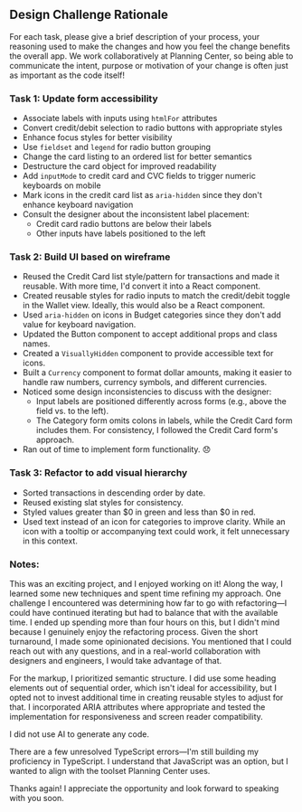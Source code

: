 ## Design Challenge Rationale
For each task, please give a brief description of your process, your reasoning used to make the changes and how you feel the change benefits the overall app. We work collaboratively at Planning Center, so being able to communicate the intent, purpose or motivation of your change is often just as important as the code itself!


### Task 1: Update form accessibility

- Associate labels with inputs using `htmlFor` attributes
- Convert credit/debit selection to radio buttons with appropriate styles
- Enhance focus styles for better visibility
- Use `fieldset` and `legend` for radio button grouping
- Change the card listing to an ordered list for better semantics
- Destructure the card object for improved readability
- Add `inputMode` to credit card and CVC fields to trigger numeric keyboards on mobile
- Mark icons in the credit card list as `aria-hidden` since they don't enhance keyboard navigation
- Consult the designer about the inconsistent label placement:
  - Credit card radio buttons are below their labels
  - Other inputs have labels positioned to the left


### Task 2: Build UI based on wireframe

- Reused the Credit Card list style/pattern for transactions and made it reusable. With more time, I'd convert it into a React component.
- Created reusable styles for radio inputs to match the credit/debit toggle in the Wallet view. Ideally, this would also be a React component.
- Used `aria-hidden` on icons in Budget categories since they don't add value for keyboard navigation.
- Updated the Button component to accept additional props and class names.
- Created a `VisuallyHidden` component to provide accessible text for icons.
- Built a `Currency` component to format dollar amounts, making it easier to handle raw numbers, currency symbols, and different currencies.
- Noticed some design inconsistencies to discuss with the designer:
  - Input labels are positioned differently across forms (e.g., above the field vs. to the left).
  - The Category form omits colons in labels, while the Credit Card form includes them. For consistency, I followed the Credit Card form's approach.
- Ran out of time to implement form functionality. 😞


### Task 3: Refactor to add visual hierarchy

- Sorted transactions in descending order by date.
- Reused existing slat styles for consistency.
- Styled values greater than $0 in green and less than $0 in red.
- Used text instead of an icon for categories to improve clarity. While an icon with a tooltip or accompanying text could work, it felt unnecessary in this context.


### Notes:

This was an exciting project, and I enjoyed working on it! Along the way, I learned some new techniques and spent time refining my approach. One challenge I encountered was determining how far to go with refactoring—I could have continued iterating but had to balance that with the available time. I ended up spending more than four hours on this, but I didn't mind because I genuinely enjoy the refactoring process. Given the short turnaround, I made some opinionated decisions. You mentioned that I could reach out with any questions, and in a real-world collaboration with designers and engineers, I would take advantage of that.

For the markup, I prioritized semantic structure. I did use some heading elements out of sequential order, which isn't ideal for accessibility, but I opted not to invest additional time in creating reusable styles to adjust for that. I incorporated ARIA attributes where appropriate and tested the implementation for responsiveness and screen reader compatibility.

I did not use AI to generate any code.

There are a few unresolved TypeScript errors—I'm still building my proficiency in TypeScript. I understand that JavaScript was an option, but I wanted to align with the toolset Planning Center uses.

Thanks again! I appreciate the opportunity and look forward to speaking with you soon.

